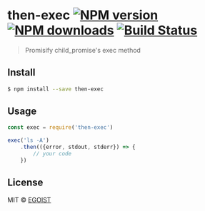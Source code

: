 # then-exec [![NPM version](https://img.shields.io/npm/v/then-exec.svg)](https://npmjs.com/package/then-exec) [![NPM downloads](https://img.shields.io/npm/dm/then-exec.svg)](https://npmjs.com/package/then-exec) [![Build Status](https://img.shields.io/circleci/project/egoist/then-exec/master.svg)](https://circleci.com/gh/egoist/then-exec) 

> Promisify child_promise&#39;s exec method

## Install

```bash
$ npm install --save then-exec
```

## Usage

```js
const exec = require('then-exec')

exec('ls -A')
	.then(({error, stdout, stderr}) => {
		// your code
	})
```

## License

MIT © [EGOIST](https://github.com/egoist)
